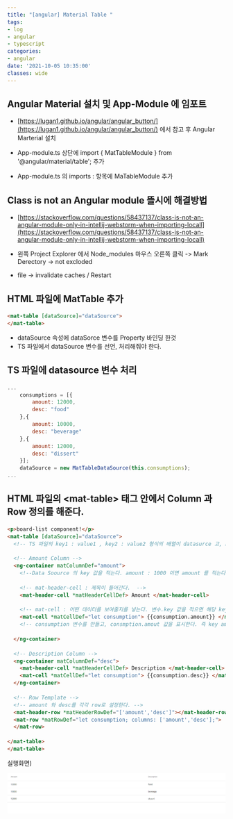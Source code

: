 ```yaml
---
title: "[angular] Material Table "
tags:
- log
- angular
- typescript
categories:
- angular
date: '2021-10-05 10:35:00'
classes: wide
---
```


## Angular Material 설치 및 App-Module 에 임포트
- [https://lugan1.github.io/angular/angular_button/](https://lugan1.github.io/angular/angular_button/) 에서 참고 후 Angular Marterial 설치

- App-module.ts 상단에 import { MatTableModule } from '@angular/material/table'; 추가
- App-module.ts 의 imports : 항목에 MaTableModule 추가

## Class is not an Angular module 뜰시에 해결방법
- [https://stackoverflow.com/questions/58437137/class-is-not-an-angular-module-only-in-intellij-webstorm-when-importing-locall](https://stackoverflow.com/questions/58437137/class-is-not-an-angular-module-only-in-intellij-webstorm-when-importing-locall)

- 왼쪽 Project Explorer 에서 Node_modules 마우스 오른쪽 클릭 -> Mark Derectory -> not excloded
- file -> invalidate caches / Restart


## HTML 파일에 MatTable 추가
```html
<mat-table [dataSource]="dataSource">
</mat-table>
```
- dataSource 속성에 dataSorce 변수를 Property 바인딩 한것
- TS 파일에서 dataSource 변수를 선언, 처리해줘야 한다.

## TS 파일에 datasource 변수 처리
```javascript
...
    consumptions = [{
        amount: 12000,
        desc: "food"
    },{
        amount: 10000,
        desc: "beverage"
    },{
        amount: 12000,
        desc: "dissert"
    }];
    dataSource = new MatTableDataSource(this.consumptions);
...
```

## HTML 파일의 \<mat-table> 태그 안에서 Column 과 Row 정의를 해준다.

```html
<p>board-list component!</p>
<mat-table [dataSource]="dataSource">
  <!-- TS 파일의 key1 : value1 , key2 : value2 형식의 배열이 datasurce 고, mat-table의 datasource 속성에 값으로 들어간다.-->

  <!-- Amount Column -->
  <ng-container matColumnDef="amount">
    <!--Data Soource 의 key 값을 적는다. amount : 1000 이면 amount 를 적는다.-->

    <!-- mat-header-cell : 제목이 들어간다.  -->
    <mat-header-cell *matHeaderCellDef> Amount </mat-header-cell>

    <!-- mat-cell : 어떤 데이터를 보여줄지를 넣는다. 변수.key 값을 적으면 해당 key 값의 value를 늘어놓는다. -->
    <mat-cell *matCellDef="let consumption"> {{consumption.amount}} </mat-cell>
    <!-- consumption 변수를 만들고, consmption.amout 값을 표시한다. 즉 key amount 의 value를 표시한다. -->

  </ng-container>

  <!-- Description Column -->
  <ng-container matColumnDef="desc">
    <mat-header-cell *matHeaderCellDef> Description </mat-header-cell>
    <mat-cell *matCellDef="let consumption"> {{consumption.desc}} </mat-cell>
  </ng-container>

  <!-- Row Template -->
  <!-- amount 와 desc를 각각 row로 설정한다. -->
  <mat-header-row *matHeaderRowDef="['amount','desc']"></mat-header-row>
  <mat-row *matRowDef="let consumption; columns: ['amount','desc'];">
  </mat-row>

</mat-table>
</mat-table>
```

실행화면)

![angular_material_table.png](/assets\image\posts_image/angular_material_table.png)



